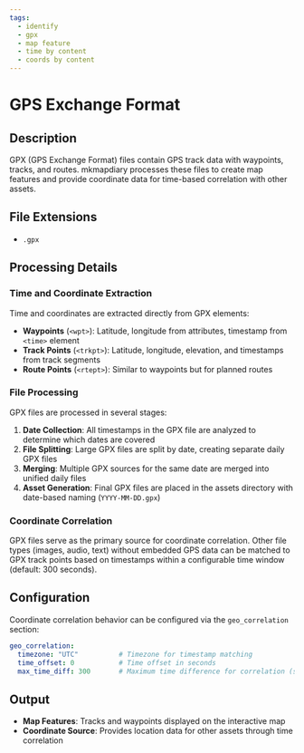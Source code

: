 ```yaml
---
tags:
  - identify
  - gpx
  - map feature
  - time by content
  - coords by content
---
```


# GPS Exchange Format

## Description

GPX (GPS Exchange Format) files contain GPS track data with waypoints, tracks, and routes. mkmapdiary processes these files to create map features and provide coordinate data for time-based correlation with other assets.

## File Extensions

- `.gpx`

## Processing Details

### Time and Coordinate Extraction

Time and coordinates are extracted directly from GPX elements:

- **Waypoints** (`<wpt>`): Latitude, longitude from attributes, timestamp from `<time>` element
- **Track Points** (`<trkpt>`): Latitude, longitude, elevation, and timestamps from track segments
- **Route Points** (`<rtept>`): Similar to waypoints but for planned routes

### File Processing

GPX files are processed in several stages:

1. **Date Collection**: All timestamps in the GPX file are analyzed to determine which dates are covered
2. **File Splitting**: Large GPX files are split by date, creating separate daily GPX files
3. **Merging**: Multiple GPX sources for the same date are merged into unified daily files
4. **Asset Generation**: Final GPX files are placed in the assets directory with date-based naming (`YYYY-MM-DD.gpx`)

### Coordinate Correlation

GPX files serve as the primary source for coordinate correlation. Other file types (images, audio, text) without embedded GPS data can be matched to GPX track points based on timestamps within a configurable time window (default: 300 seconds).

## Configuration

Coordinate correlation behavior can be configured via the `geo_correlation` section:

```yaml
geo_correlation:
  timezone: "UTC"          # Timezone for timestamp matching
  time_offset: 0           # Time offset in seconds
  max_time_diff: 300       # Maximum time difference for correlation (seconds)
```

## Output

- **Map Features**: Tracks and waypoints displayed on the interactive map
- **Coordinate Source**: Provides location data for other assets through time correlation